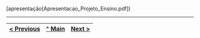 [apresentação[Apresentacao_Projeto_Ensino.pdf])



---
[< Previous](cd3.md) | [^ Main](../../../) | [Next >](cd1.md)
:--- | :---: | ---: 
